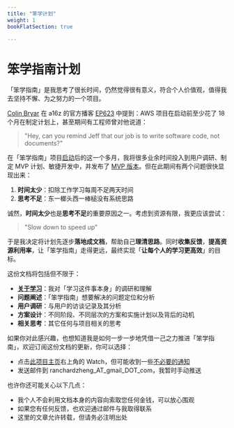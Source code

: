 ```yaml
---
title: "笨学计划"
weight: 1
bookFlatSection: true

---
```


# 笨学指南计划

「笨学指南」是我思考了很长时间，仍然觉得很有意义，符合个人价值观，值得我去坚持不懈、为之努力的一个项目。

[Colin Bryar](https://g.co/kgs/n5pDcS) 在 a16z 的官方播客 [EP623](https://future.a16z.com/podcasts/working-backwards-amazon-bezos-memos-releases-narratives/) 中提到：AWS 项目在启动前至少花了 18 个月在制定计划上，甚至期间有工程师曾对他说道：

> "Hey, can you remind Jeff that our job is to write software code, not documents?"

在「笨学指南」项目[启动](https://zhenghe-md.github.io/blog/2021/10/06/Announcing-the-start-of-project-LTTHW/)后的这一个多月，我将很多业余时间投入到用户调研、制定 MVP 计划、敏捷开发中，并发布了 [MVP 版本](http://learn-the-hard-way.cn/)。但在此期间有两个问题很快显现出来：

1. **时间太少**：扣除工作学习每周不足两天时间
2. **思考不足**：东一榔头西一棒槌没有系统思路

诚然，**时间太少**也是**思考不足**的重要原因之一。考虑到资源有限，我更应该尝试：

> "Slow down to speed up"

于是我决定将计划先逐步**落地成文档**，帮助自己**理清思路**。同时**收集反馈**，**提高资源利用率**，让「笨学指南」走得更远，最终实现「**让每个人的学习更高效**」的目标。

这份文档将包括但不限于：

* **[关于学习](/nerds-docs/docs/plan/metacognition/strategies)**：我对「学习这件事本身」的调研和理解
* **问题阐述**：「笨学指南」想要解决的问题定位和分析
* **用户调研**：与用户的访谈记录及其分析
* **方案设计**：不同阶段、不同层次的方案和实施计划以及背后的动机
* **相关思考**：其它任何与项目相关的思考

如果你对此感兴趣，也想知道我是如何一步一步地凭借一己之力推进「笨学指南」，欢迎订阅这份文档的更新，你可以选择：

* 点击[此项目主页](https://github.com/ZhengHe-MD/nerds-docs)右上角的 Watch，但可能收到一些[不必要的通知](https://docs.github.com/en/account-and-profile/managing-subscriptions-and-notifications-on-github/setting-up-notifications/about-notifications)
* 发送邮件到 ranchardzheng_AT_gmail_DOT_com，我暂时手动推送

也许你还可能关心以下几点：

* 我个人不会利用文档本身的内容向索取您任何金钱，可以放心围观
* 如果您有任何反馈，也欢迎通过邮件与我取得联系
* 这里的文章允许转载，但请务必注明出处